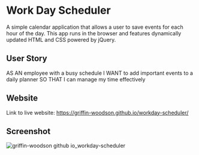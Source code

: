 # Work Day Scheduler
A simple calendar application that allows a user to save events for each hour of the day. This app runs in the browser and features dynamically updated HTML and CSS powered by jQuery.

## User Story
AS AN employee with a busy schedule
I WANT to add important events to a daily planner
SO THAT I can manage my time effectively

## Website
Link to live website: https://griffin-woodson.github.io/workday-scheduler/

## Screenshot
![griffin-woodson github io_workday-scheduler]()